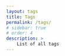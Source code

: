 ```yaml
---
layout: tags
title: Tags
permalink: /tags/
# sidebar: true
# order: 4
description: >
    List of all tags
---
```

